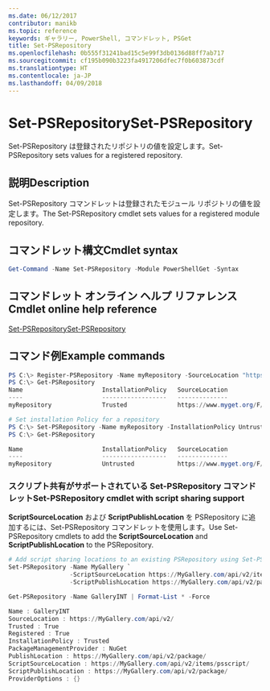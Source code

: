 ```yaml
---
ms.date: 06/12/2017
contributor: manikb
ms.topic: reference
keywords: ギャラリー, PowerShell, コマンドレット, PSGet
title: Set-PSRepository
ms.openlocfilehash: 0b555f31241bad15c5e99f3db0136d88ff7ab717
ms.sourcegitcommit: cf195b090b3223fa4917206dfec7f0b603873cdf
ms.translationtype: HT
ms.contentlocale: ja-JP
ms.lasthandoff: 04/09/2018
---
```

# <a name="set-psrepository"></a><span data-ttu-id="ff278-103">Set-PSRepository</span><span class="sxs-lookup"><span data-stu-id="ff278-103">Set-PSRepository</span></span>

<span data-ttu-id="ff278-104">Set-PSRepository は登録されたリポジトリの値を設定します。</span><span class="sxs-lookup"><span data-stu-id="ff278-104">Set-PSRepository sets values for a registered repository.</span></span>

## <a name="description"></a><span data-ttu-id="ff278-105">説明</span><span class="sxs-lookup"><span data-stu-id="ff278-105">Description</span></span>

<span data-ttu-id="ff278-106">Set-PSRepository コマンドレットは登録されたモジュール リポジトリの値を設定します。</span><span class="sxs-lookup"><span data-stu-id="ff278-106">The Set-PSRepository cmdlet sets values for a registered module repository.</span></span>

## <a name="cmdlet-syntax"></a><span data-ttu-id="ff278-107">コマンドレット構文</span><span class="sxs-lookup"><span data-stu-id="ff278-107">Cmdlet syntax</span></span>

```powershell
Get-Command -Name Set-PSRepository -Module PowerShellGet -Syntax
```
## <a name="cmdlet-online-help-reference"></a><span data-ttu-id="ff278-108">コマンドレット オンライン ヘルプ リファレンス</span><span class="sxs-lookup"><span data-stu-id="ff278-108">Cmdlet online help reference</span></span>

[<span data-ttu-id="ff278-109">Set-PSRepository</span><span class="sxs-lookup"><span data-stu-id="ff278-109">Set-PSRepository</span></span>](http://go.microsoft.com/fwlink/?LinkID=517128)

## <a name="example-commands"></a><span data-ttu-id="ff278-110">コマンド例</span><span class="sxs-lookup"><span data-stu-id="ff278-110">Example commands</span></span>

```powershell
PS C:\> Register-PSRepository -Name myRepository -SourceLocation "https://www.myget.org/F/powershellgetdemo/api/v2" -InstallationPolicy Trusted
PS C:\> Get-PSRepository
Name                      InstallationPolicy   SourceLocation
----                      ------------------   --------------
myRepository              Trusted              https://www.myget.org/F/powershellgetdemo/api/v2

# Set installation Policy for a repository
PS C:\> Set-PSRepository -Name myRepository -InstallationPolicy Untrusted
PS C:\> Get-PSRepository

Name                      InstallationPolicy   SourceLocation
----                      ------------------   --------------
myRepository              Untrusted            https://www.myget.org/F/powershellgetdemo/api/v2
```


### <a name="set-psrepository-cmdlet-with-script-sharing-support"></a><span data-ttu-id="ff278-111">スクリプト共有がサポートされている Set-PSRepository コマンドレット</span><span class="sxs-lookup"><span data-stu-id="ff278-111">Set-PSRepository cmdlet with script sharing support</span></span>

<span data-ttu-id="ff278-112">**ScriptSourceLocation** および **ScriptPublishLocation** を PSRepository に追加するには、Set-PSRepository コマンドレットを使用します。</span><span class="sxs-lookup"><span data-stu-id="ff278-112">Use Set-PSRepository cmdlets to add the **ScriptSourceLocation** and **ScriptPublishLocation** to the PSRepository.</span></span>
```powershell
# Add script sharing locations to an existing PSRepository using Set-PSRepository object.
Set-PSRepository -Name MyGallery `
                 -ScriptSourceLocation https://MyGallery.com/api/v2/items/psscript/ `
                 -ScriptPublishLocation https://MyGallery.com/api/v2/package/

Get-PSRepository -Name GalleryINT | Format-List * -Force

Name : GalleryINT
SourceLocation : https://MyGallery.com/api/v2/
Trusted : True
Registered : True
InstallationPolicy : Trusted
PackageManagementProvider : NuGet
PublishLocation : https://MyGallery.com/api/v2/package/
ScriptSourceLocation : https://MyGallery.com/api/v2/items/psscript/
ScriptPublishLocation : https://MyGallery.com/api/v2/package/
ProviderOptions : {}

```